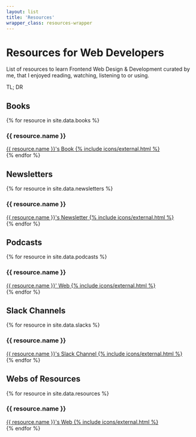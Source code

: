 ```yaml
---
layout: list
title: 'Resources'
wrapper_class: resources-wrapper
---
```


<h1 class="main__title">Resources for Web Developers</h1>

<p class="main__text">List of resources to learn Frontend Web Design & Development curated by me, that I enjoyed reading, watching, listening to or using.</p>

<p class="main__title">TL; DR</p>

<section class="articles-list">
        <h2 id="books">Books</h2>
        {% for resource in site.data.books %}
            <article class="article">
                <div class="article__item" href="{{ resource.url }}" target="_blank" rel="noopener">
                    <h3 class="article__subtitle">{{ resource.name }}</h3>
                    <a class="btn btn--fill" href="{{ project.web }}">
                        <span class="btn__text"><span class="u-visually-hidden">{{ resource.name }}'s</span> Book</span>
                        {% include icons/external.html %}
                    </a>
                </div>
            </article>
        {% endfor %}
        <h2 id="newsletters">Newsletters</h2>
        {% for resource in site.data.newsletters %}
            <article class="article">
                <div class="article__item" href="{{ resource.url }}" target="_blank" rel="noopener">
                    <h3 class="article__subtitle">{{ resource.name }}</h3>
                    <a class="btn btn--fill" href="{{ project.web }}">
                        <span class="btn__text"><span class="u-visually-hidden">{{ resource.name }}'s</span> Newsletter</span>
                        {% include icons/external.html %}
                    </a>
                </div>
            </article>
        {% endfor %}
        <h2 id="podcasts">Podcasts</h2>
        {% for resource in site.data.podcasts %}
            <article class="article">
                <div class="article__item" href="{{ resource.url }}" target="_blank" rel="noopener">
                    <h3 class="article__subtitle">{{ resource.name }}</h3>
                    <a class="btn btn--fill" href="{{ project.web }}">
                        <span class="btn__text"><span class="u-visually-hidden">{{ resource.name }}' </span>Web</span>
                        {% include icons/external.html %}
                    </a>
                </div>
            </article>
        {% endfor %}
        <h2>Slack Channels</h2>
        {% for resource in site.data.slacks %}
            <article class="article">
                <div class="article__item" href="{{ resource.url }}" target="_blank" rel="noopener">
                    <h3 class="article__subtitle">{{ resource.name }}</h3>
                    <a class="btn btn--fill" href="{{ project.web }}">
                        <span class="btn__text"><span class="u-visually-hidden">{{ resource.name }}'s </span>Slack Channel</span>
                        {% include icons/external.html %}
                    </a>
                </div>
            </article>
        {% endfor %}
        <h2>Webs of Resources</h2>
        {% for resource in site.data.resources %}
            <article class="article">
                <div class="article__item" href="{{ resource.url }}" target="_blank" rel="noopener">
                    <h3 class="article__subtitle">{{ resource.name }}</h3>
                    <a class="btn btn--fill" href="{{ project.web }}">
                        <span class="btn__text"><span class="u-visually-hidden">{{ resource.name }}'s </span>Web</span>
                        {% include icons/external.html %}
                    </a>
                </div>
            </article>
        {% endfor %}
</section>
